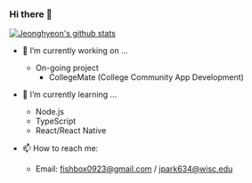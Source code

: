 ### Hi there 👋

[![Jeonghyeon's github stats](https://github-readme-stats-peach-eight.vercel.app/api?username=jparkrighthere&count_private=true&show_icons=true)](https://github.com/anuraghazra/github-readme-stats)

- 🔭 I’m currently working on ...
  - On-going project
    - CollegeMate (College Community App Development)
    
- 🌱 I’m currently learning ...
  - Node.js
  - TypeScript
  - React/React Native
  
- 📫 How to reach me:
  - Email: fishbox0923@gmail.com / jpark634@wisc.edu
  
